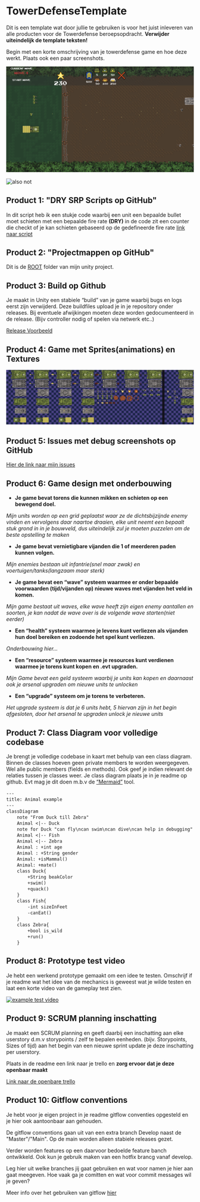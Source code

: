 # TowerDefenseTemplate
Dit is een template wat door jullie te gebruiken is voor het juist inleveren van alle producten voor de Towerdefense beroepsopdracht. **Verwijder uiteindelijk de template teksten!**

Begin met een korte omschrijving van je towerdefense game en hoe deze werkt. Plaats ook een paar screenshots.

![preview 1](ReadMePictures\Preview1.png)

![also not](https://cdn.akamai.steamstatic.com/steam/apps/960090/ss_900d7c00d45ff2a258d4c8d59ee47f7f04854c37.600x338.jpg?t=1686097340)


## Product 1: "DRY SRP Scripts op GitHub"

In dit script heb ik een stukje code waarbij een unit een bepaalde bullet moet schieten met een bepaalde fire rate **(DRY)** in de code zit een counter die checkt of je kan schieten gebaseerd op de gedefineerde fire rate
[link naar script](Assets/Scripts/GameObjects/Unit/UnitShoot.cs)

## Product 2: "Projectmappen op GitHub"

Dit is de [ROOT](/Tower_Defense/?branch=Develop) folder van mijn unity project.

## Product 3: Build op Github

Je maakt in Unity een stabiele “build” van je game waarbij bugs en logs eerst zijn verwijderd. Deze buildfiles upload je in je repository onder releases.  Bij eventuele afwijkingen moeten deze worden gedocumenteerd in de release. (Bijv controller nodig of spelen via netwerk etc..) 

[Release Voorbeeld](https://github.com/erwinhenraat/TowerDefenseTemplate/releases)

## Product 4: Game met Sprites(animations) en Textures 

![Textures Sprites](Aseprite\Full-Sprite-Sheet.gif)

## Product 5: Issues met debug screenshots op GitHub 

[Hier de link naar mijn issues](D:\Rein\Unity\TowerDefense\Issues)

## Product 6: Game design met onderbouwing 

*  **Je game bevat torens die kunnen mikken en schieten op een bewegend doel.** 

*Mijn units worden op een grid geplaatst waar ze de dichtsbijzijnde enemy vinden en vervolgens daar naartoe draaien,
elke unit neemt een bepaalt stuk grond in in je bouwveld, dus uiteindelijk zul je moeten puzzelen om de beste opstelling te maken*

*  **Je game bevat vernietigbare vijanden die 1 of meerderen paden kunnen volgen.**  

*Mijn enemies bestaan uit infantrie(snel maar zwak) en voertuigen/tanks(langzaam maar sterk)*

*  **Je game bevat een “wave” systeem waarmee er onder bepaalde voorwaarden (tijd/vijanden op) nieuwe waves met vijanden het veld in komen.**

*Mijn game bestaat uit waves, elke wave heeft zijn eigen enemy aantallen en soorten,
je kan nadat de wave over is de volgende wave starten(niet eerder)*

*  **Een “health” systeem waarmee je levens kunt verliezen als vijanden hun doel bereiken en zodoende het spel kunt verliezen.** 

*Onderbouwing hier...*

*  **Een “resource” systeem waarmee je resources kunt verdienen waarmee je torens kunt kopen en .evt upgraden.**

*Mijn Game bevat een geld systeem waarbij je units kan kopen en daarnaast ook je arsenal upgraden om nieuwe units te unlocken*

*  **Een “upgrade” systeem om je torens te verbeteren.**

*Het upgrade systeem is dat je 6 units hebt, 5 hiervan zijn in het begin afgesloten, door het arsenal te upgraden unlock je nieuwe units*

## Product 7: Class Diagram voor volledige codebase 

Je brengt je volledige codebase in kaart met behulp van een class diagram. Binnen de classes hoeven geen private members te worden weergegeven. Wel alle public members (fields en methods). Ook geef je indien relevant de relaties tussen je classes weer. Je class diagram plaats je in je readme op github. Evt mag je dit doen m.b.v de [“Mermaid”](https://mermaid.js.org/syntax/classDiagram.html) tool.


```mermaid
---
title: Animal example
---
classDiagram
    note "From Duck till Zebra"
    Animal <|-- Duck
    note for Duck "can fly\ncan swim\ncan dive\ncan help in debugging"
    Animal <|-- Fish
    Animal <|-- Zebra
    Animal : +int age
    Animal : +String gender
    Animal: +isMammal()
    Animal: +mate()
    class Duck{
        +String beakColor
        +swim()
        +quack()
    }
    class Fish{
        -int sizeInFeet
        -canEat()
    }
    class Zebra{
        +bool is_wild
        +run()
    }

```

## Product 8: Prototype test video
Je hebt een werkend prototype gemaakt om een idee te testen. Omschrijf if je readme wat het idee van de mechanics is geweest wat je wilde testen en laat een korte video van de gameplay test zien. 

[![example test video](https://ucarecdn.com/dbdc3ad0-f375-40ad-8987-9e6451b28b50/)](https://www.youtube.com/watch?v=CzzRML1swF0)

## Product 9: SCRUM planning inschatting 

Je maakt een SCRUM planning en geeft daarbij een inschatting aan elke userstory d.m.v storypoints / zelf te bepalen eenheden. (bijv. Storypoints, Sizes of tijd) aan het begin van een nieuwe sprint update je deze inschatting per userstory. 

Plaats in de readme een link naar je trello en **zorg ervoor dat je deze openbaar maakt**

[Link naar de openbare trello](https://trello.com/b/w60wkKSU/examen-paraphrenia)

## Product 10: Gitflow conventions

Je hebt voor je eigen project in je readme gitflow conventies opgesteld en je hier ook aantoonbaar aan gehouden. 

De gitflow conventions gaan uit van een extra branch Develop naast de "Master"/"Main". Op de main worden alleen stabiele releases gezet.

Verder worden features op een daarvoor bedoelde feature banch ontwikkeld. Ook kun je gebruik maken van een hotfix brancg vanaf develop.

Leg hier uit welke branches jij gaat gebruiken en wat voor namen je hier aan gaat meegeven. Hoe vaak ga je comitten en wat voor commit messages wil je geven?

Meer info over het gebruiken van gitflow [hier](https://www.atlassian.com/git/tutorials/comparing-workflows/gitflow-workflow)


